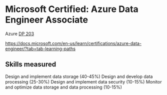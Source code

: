 # Microsoft Certified: Azure Data Engineer Associate
Azure [DP 203](https://docs.microsoft.com/en-us/learn/certifications/exams/dp-203)

https://docs.microsoft.com/en-us/learn/certifications/azure-data-engineer/?tab=tab-learning-paths

## Skills measured
Design and implement data storage (40-45%)
Design and develop data processing (25-30%)
Design and implement data security (10-15%)
Monitor and optimize data storage and data processing (10-15%)

